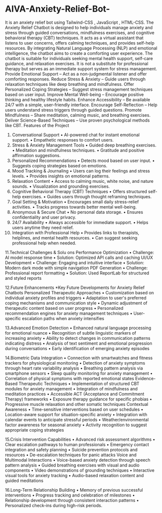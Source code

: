 # AIVA-Anxiety-Relief-Bot-
It is an anxiety relief bot using Tailwind-CSS , JavaScript , HTML-CSS.
The Anxiety Relief Chatbot is designed to help individuals 
manage anxiety and stress through guided conversations, 
mindfulness exercises, and cognitive behavioral therapy (CBT) 
techniques. It acts as a virtual assistant that listens to user 
concerns, offers calming techniques, and provides self-help 
resources. By integrating Natural Language Processing (NLP) 
and emotional intelligence, the chatbot aims to create a 
comforting user experience. The chatbot is suitable for 
individuals seeking mental health support, self-care guidance, 
and relaxation exercises. It is not a substitute for professional 
therapy but serves as an immediate support system for stress 
management.
Provide Emotional Support – Act as a non-judgmental 
listener and offer comforting responses. 
Reduce Stress & Anxiety – Guide users through relaxation 
techniques like deep breathing and mindfulness. 
Offer Personalized Coping Strategies – Suggest stress 
management techniques based on user input. 
Improve Mental Well-being – Encourage positive thinking and 
healthy lifestyle habits. 
Enhance Accessibility – Be available 24/7 with a simple, 
user-friendly interface. 
Encourage Self-Reflection – Help users understand stress 
triggers through guided questions. 
Promote Mindfulness – Share meditation, calming music, and 
breathing exercises. 
Deliver Science-Based Techniques – Use proven 
psychological methods like CBT. 
Features of the Project 
1. Conversational Support 
• AI-powered chat for instant emotional support. 
• Empathetic responses to comfort users. 
2. Stress & Anxiety Management Tools 
• Guided deep breathing exercises. 
• Meditation and mindfulness techniques. 
• Gratitude and positive affirmation suggestions. 
3. Personalized Recommendations 
• Detects mood based on user input. 
• Suggests coping strategies based on emotions. 
4. Mood Tracking & Journaling 
• Users can log their feelings and stress levels. 
• Provides insights on emotional patterns. 
5. Relaxation Content 
• Access to calming music, white noise, and nature sounds. 
• Visualization and grounding exercises. 
6. Cognitive Behavioral Therapy (CBT) Techniques 
• Offers structured self-help exercises. 
• Guides users through thought reframing techniques. 
7. Goal Setting & Motivation 
• Encourages small daily stress-relief activities. 
• Tracks progress towards better mental well-being. 
8. Anonymous & Secure Chat 
• No personal data storage. 
• Ensures confidentiality and user privacy. 
9. 24/7 Availability 
• Always accessible for immediate support. 
• Helps users anytime they need relief. 
10. Integration with Professional Help 
• Provides links to therapists, helplines, and mental health 
resources. 
• Can suggest seeking professional help when needed. 

11.Technical Challenges & Solu ons 
Performance Optimization 
• Challenge: AI model response time 
• Solution: Optimized API calls and caching
UI/UX Development 
• Challenge: Engaging and intuitive interface 
• Solution: Modern dark mode with simple 
navigation 
PDF Generation 
• Challenge: Professional report formatting 
• Solution: Used ReportLab for structured and 
styled reports 

12.Future Enhancements 
*Key Future Developments for Anxiety Relief 
Chatbots 
Personalized Therapeutic Approaches 
• Customization based on individual anxiety 
profiles and triggers 
• Adaptation to user's preferred coping 
mechanisms and communication style 
• Dynamic adjustment of therapeutic content 
based on user progress 
• Personalized recommendation engines for 
anxiety management techniques 
• User-specific escalation paths when anxiety 
intensifies 

13.Advanced Emotion Detection 
• Enhanced natural language processing for 
emotional nuance 
• Recognition of subtle linguistic markers of 
increasing anxiety 
• Ability to detect changes in communication 
patterns indicating distress 
• Analysis of text sentiment and emotional 
progression during conversations 
• Early identification of emerging anxiety 
episodes 

14.Biometric Data Integration 
• Connection with smartwatches and fitness 
trackers for physiological monitoring 
• Detection of anxiety symptoms through 
heart rate variability analysis 
• Breathing pattern analysis via smartphone 
sensors 
• Sleep quality monitoring for anxiety 
management 
• Correlation of physical symptoms with 
reported emotional states 
Evidence-Based Therapeutic Techniques 
• Implementation of structured CBT modules 
for anxiety management 
• Integration of mindfulness and meditation 
practices 
• Accessible ACT (Acceptance and 
Commitment Therapy) frameworks 
• Exposure therapy guidance for specific 
phobias 
• Progressive muscle relaxation and other 
somatic techniques 
Contextual Awareness 
• Time-sensitive interventions based on user 
schedules 
• Location-aware support for situation-specific 
anxiety 
• Integration with calendar events to 
anticipate stressful periods 
• Weather/environmental factor awareness for 
seasonal anxiety 
• Activity recognition to suggest appropriate 
coping strategies 

15.Crisis Intervention Capabilities 
• Advanced risk assessment algorithms 
• Clear escalation pathways to human 
professionals 
• Emergency contact integration and safety 
planning 
• Suicide prevention protocols and resources 
• De-escalation techniques for panic attacks 
Voice and Multimodal Interactions 
• Voice-based anxiety detection through 
speech pattern analysis 
• Guided breathing exercises with visual and 
audio components 
• Video demonstrations of grounding 
techniques 
• Interactive visual tools for anxiety tracking 
• Audio-based relaxation content and guided 
meditations 

16.Long-Term Relationship Building 
• Memory of previous successful interventions 
• Progress tracking and celebration of 
milestones 
• Relationship development through 
consistent interaction patterns 
• Personalized check-ins during high-risk 
periods.

